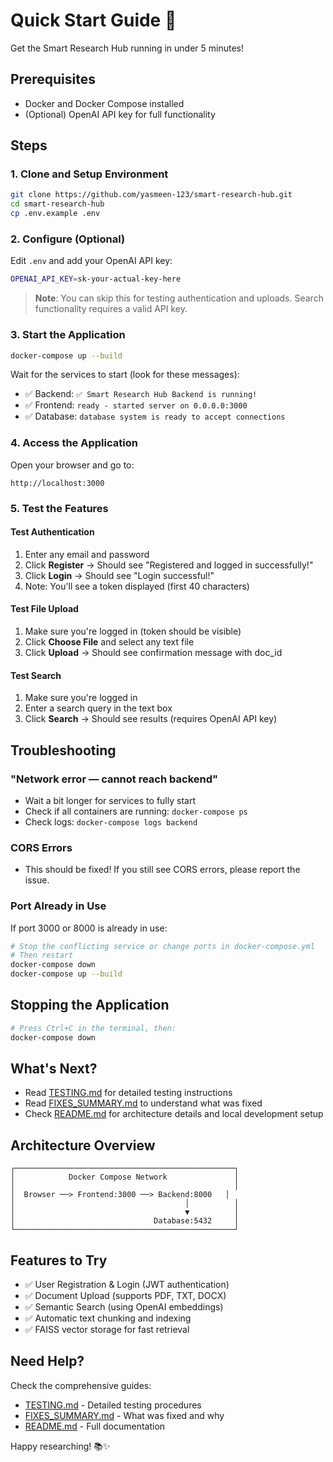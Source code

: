 # Quick Start Guide 🚀

Get the Smart Research Hub running in under 5 minutes!

## Prerequisites
- Docker and Docker Compose installed
- (Optional) OpenAI API key for full functionality

## Steps

### 1. Clone and Setup Environment
```bash
git clone https://github.com/yasmeen-123/smart-research-hub.git
cd smart-research-hub
cp .env.example .env
```

### 2. Configure (Optional)
Edit `.env` and add your OpenAI API key:
```bash
OPENAI_API_KEY=sk-your-actual-key-here
```
> **Note**: You can skip this for testing authentication and uploads. Search functionality requires a valid API key.

### 3. Start the Application
```bash
docker-compose up --build
```

Wait for the services to start (look for these messages):
- ✅ Backend: `✅ Smart Research Hub Backend is running!`
- ✅ Frontend: `ready - started server on 0.0.0.0:3000`
- ✅ Database: `database system is ready to accept connections`

### 4. Access the Application
Open your browser and go to:
```
http://localhost:3000
```

### 5. Test the Features

#### Test Authentication
1. Enter any email and password
2. Click **Register** → Should see "Registered and logged in successfully!"
3. Click **Login** → Should see "Login successful!"
4. Note: You'll see a token displayed (first 40 characters)

#### Test File Upload
1. Make sure you're logged in (token should be visible)
2. Click **Choose File** and select any text file
3. Click **Upload** → Should see confirmation message with doc_id

#### Test Search
1. Make sure you're logged in
2. Enter a search query in the text box
3. Click **Search** → Should see results (requires OpenAI API key)

## Troubleshooting

### "Network error — cannot reach backend"
- Wait a bit longer for services to fully start
- Check if all containers are running: `docker-compose ps`
- Check logs: `docker-compose logs backend`

### CORS Errors
- This should be fixed! If you still see CORS errors, please report the issue.

### Port Already in Use
If port 3000 or 8000 is already in use:
```bash
# Stop the conflicting service or change ports in docker-compose.yml
# Then restart
docker-compose down
docker-compose up --build
```

## Stopping the Application
```bash
# Press Ctrl+C in the terminal, then:
docker-compose down
```

## What's Next?
- Read [TESTING.md](TESTING.md) for detailed testing instructions
- Read [FIXES_SUMMARY.md](FIXES_SUMMARY.md) to understand what was fixed
- Check [README.md](README.md) for architecture details and local development setup

## Architecture Overview
```
┌─────────────────────────────────────────────────┐
│            Docker Compose Network               │
│                                                 │
│  Browser ──> Frontend:3000 ──> Backend:8000   │
│                                      │          │
│                                      ▼          │
│                               Database:5432     │
└─────────────────────────────────────────────────┘
```

## Features to Try
- ✅ User Registration & Login (JWT authentication)
- ✅ Document Upload (supports PDF, TXT, DOCX)
- ✅ Semantic Search (using OpenAI embeddings)
- ✅ Automatic text chunking and indexing
- ✅ FAISS vector storage for fast retrieval

## Need Help?
Check the comprehensive guides:
- [TESTING.md](TESTING.md) - Detailed testing procedures
- [FIXES_SUMMARY.md](FIXES_SUMMARY.md) - What was fixed and why
- [README.md](README.md) - Full documentation

Happy researching! 📚✨
